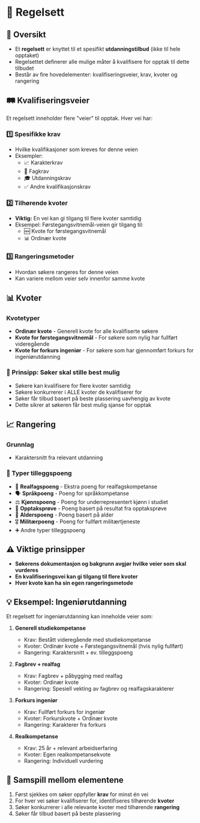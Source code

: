 # 📜 Regelsett

## 🎯 Oversikt
- Et **regelsett** er knyttet til et spesifikt **utdanningstilbud** (ikke til hele opptaket)
- Regelsettet definerer alle mulige måter å kvalifisere for opptak til dette tilbudet
- Består av fire hovedelementer: kvalifiseringsveier, krav, kvoter og rangering

## 🛤️ Kvalifiseringsveier
Et regelsett inneholder flere "veier" til opptak. Hver vei har:

### 1️⃣ Spesifikke krav
- Hvilke kvalifikasjoner som kreves for denne veien
- Eksempler:
  - 📈 Karakterkrav
  - 📖 Fagkrav  
  - 🎓 Utdanningskrav
  - ✅ Andre kvalifikasjonskrav

### 2️⃣ Tilhørende kvoter
- **Viktig:** En vei kan gi tilgang til flere kvoter samtidig
- Eksempel: Førstegangsvitnemål-veien gir tilgang til:
  - 🆕 Kvote for førstegangsvitnemål
  - 📊 Ordinær kvote

### 3️⃣ Rangeringsmetoder
- Hvordan søkere rangeres for denne veien
- Kan variere mellom veier selv innenfor samme kvote

## 📊 Kvoter

### Kvotetyper
- **Ordinær kvote** - Generell kvote for alle kvalifiserte søkere
- **Kvote for førstegangsvitnemål** - For søkere som nylig har fullført videregående
- **Kvote for forkurs ingeniør** - For søkere som har gjennomført forkurs for ingeniørutdanning

### 🌟 Prinsipp: Søker skal stille best mulig
- Søkere kan kvalifisere for flere kvoter samtidig
- Søkere konkurrerer i ALLE kvoter de kvalifiserer for
- Søker får tilbud basert på beste plassering uavhengig av kvote
- Dette sikrer at søkeren får best mulig sjanse for opptak

## 📈 Rangering

### Grunnlag
- Karaktersnitt fra relevant utdanning

### 🎁 Typer tilleggspoeng
- 🔬 **Realfagspoeng** - Ekstra poeng for realfagskompetanse
- 🗣️ **Språkpoeng** - Poeng for språkkompetanse
- ⚖️ **Kjønnspoeng** - Poeng for underrepresentert kjønn i studiet
- 📝 **Opptaksprøve** - Poeng basert på resultat fra opptaksprøve
- 🎂 **Alderspoeng** - Poeng basert på alder
- 🎖️ **Militærpoeng** - Poeng for fullført militærtjeneste
- ➕ Andre typer tilleggspoeng

## ⚠️ Viktige prinsipper
- **Søkerens dokumentasjon og bakgrunn avgjør hvilke veier som skal vurderes**
- **En kvalifiseringsvei kan gi tilgang til flere kvoter**
- **Hver kvote kan ha sin egen rangeringsmetode**

## 💡 Eksempel: Ingeniørutdanning
Et regelsett for ingeniørutdanning kan inneholde veier som:

1. **Generell studiekompetanse**
   - Krav: Bestått videregående med studiekompetanse
   - Kvoter: Ordinær kvote + Førstegangsvitnemål (hvis nylig fullført)
   - Rangering: Karaktersnitt + ev. tilleggspoeng

2. **Fagbrev + realfag**
   - Krav: Fagbrev + påbygging med realfag
   - Kvoter: Ordinær kvote
   - Rangering: Spesiell vekting av fagbrev og realfagskarakterer

3. **Forkurs ingeniør**
   - Krav: Fullført forkurs for ingeniør
   - Kvoter: Forkurskvote + Ordinær kvote
   - Rangering: Karakterer fra forkurs

4. **Realkompetanse**
   - Krav: 25 år + relevant arbeidserfaring
   - Kvoter: Egen realkompetansekvote
   - Rangering: Individuell vurdering

## 🔄 Samspill mellom elementene
1. Først sjekkes om søker oppfyller **krav** for minst én vei
2. For hver vei søker kvalifiserer for, identifiseres tilhørende **kvoter**
3. Søker konkurrerer i alle relevante kvoter med tilhørende **rangering**
4. Søker får tilbud basert på beste plassering